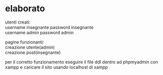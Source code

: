 # elaborato
utenti creati:\
username insegnante password insegnante\
username admin password admin

pagine funzionanti:\
creazione utente(admin)\
creazione post(insegnante)

per il corretto funzionamento eseguire il file ddl dentro ad phpmyadmin con xampp e caricare il sito usando localhost di xampp
